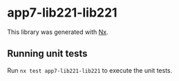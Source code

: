 # app7-lib221-lib221

This library was generated with [Nx](https://nx.dev).

## Running unit tests

Run `nx test app7-lib221-lib221` to execute the unit tests.
